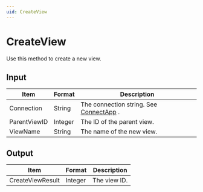 ```yaml
---
uid: CreateView
---
```


# CreateView

Use this method to create a new view.

## Input

| Item         | Format  | Description                                              |
|--------------|---------|----------------------------------------------------------|
| Connection   | String  | The connection string. See [ConnectApp](xref:ConnectApp) . |
| ParentViewID | Integer | The ID of the parent view.                               |
| ViewName     | String  | The name of the new view.                                |

## Output

| Item             | Format  | Description  |
|------------------|---------|--------------|
| CreateViewResult | Integer | The view ID. |

